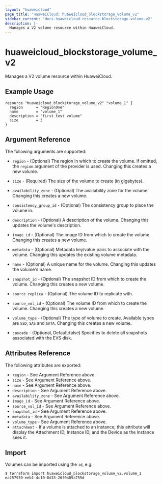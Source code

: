 ```yaml
---
layout: "huaweicloud"
page_title: "HuaweiCloud: huaweicloud_blockstorage_volume_v2"
sidebar_current: "docs-huaweicloud-resource-blockstorage-volume-v2"
description: |-
  Manages a V2 volume resource within HuaweiCloud.
---
```


# huaweicloud\_blockstorage\_volume_v2

Manages a V2 volume resource within HuaweiCloud.

## Example Usage

```hcl
resource "huaweicloud_blockstorage_volume_v2" "volume_1" {
  region      = "RegionOne"
  name        = "volume_1"
  description = "first test volume"
  size        = 3
}
```

## Argument Reference

The following arguments are supported:

* `region` - (Optional) The region in which to create the volume. If
    omitted, the `region` argument of the provider is used. Changing this
    creates a new volume.

* `size` - (Required) The size of the volume to create (in gigabytes).

* `availability_zone` - (Optional) The availability zone for the volume.
    Changing this creates a new volume.

* `consistency_group_id` - (Optional) The consistency group to place the volume
    in.

* `description` - (Optional) A description of the volume. Changing this updates
    the volume's description.

* `image_id` - (Optional) The image ID from which to create the volume.
    Changing this creates a new volume.

* `metadata` - (Optional) Metadata key/value pairs to associate with the volume.
    Changing this updates the existing volume metadata.

* `name` - (Optional) A unique name for the volume. Changing this updates the
    volume's name.

* `snapshot_id` - (Optional) The snapshot ID from which to create the volume.
    Changing this creates a new volume.

* `source_replica` - (Optional) The volume ID to replicate with.

* `source_vol_id` - (Optional) The volume ID from which to create the volume.
    Changing this creates a new volume.

* `volume_type` - (Optional) The type of volume to create. Available types are
    `SSD`, `SAS` and `SATA`. Changing this creates a new volume.

* `cascade` - (Optional, Default:false) Specifies to delete all snapshots associated with the EVS disk.

## Attributes Reference

The following attributes are exported:

* `region` - See Argument Reference above.
* `size` - See Argument Reference above.
* `name` - See Argument Reference above.
* `description` - See Argument Reference above.
* `availability_zone` - See Argument Reference above.
* `image_id` - See Argument Reference above.
* `source_vol_id` - See Argument Reference above.
* `snapshot_id` - See Argument Reference above.
* `metadata` - See Argument Reference above.
* `volume_type` - See Argument Reference above.
* `attachment` - If a volume is attached to an instance, this attribute will
    display the Attachment ID, Instance ID, and the Device as the Instance
    sees it.

## Import

Volumes can be imported using the `id`, e.g.

```
$ terraform import huaweicloud_blockstorage_volume_v2.volume_1 ea257959-eeb1-4c10-8d33-26f0409a755d
```
